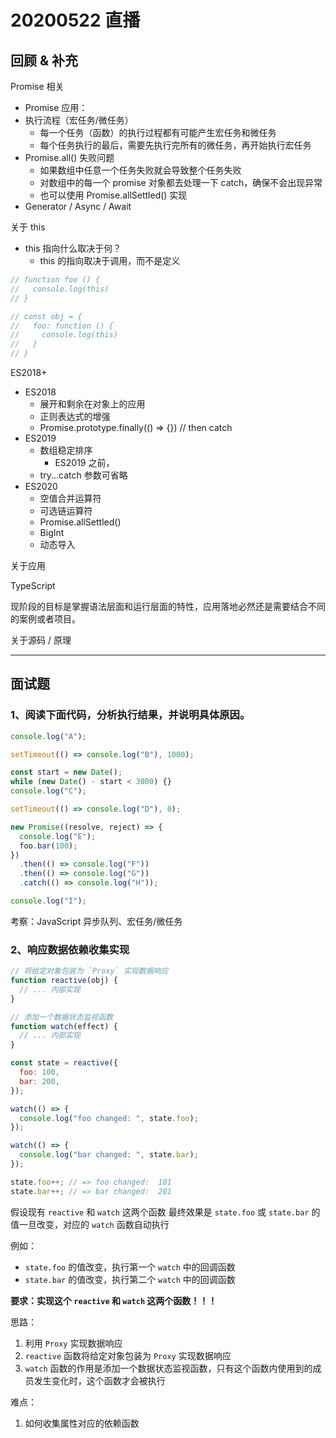 # 20200522 直播

## 回顾 & 补充

Promise 相关

- Promise 应用：
- 执行流程（宏任务/微任务）
  - 每一个任务（函数）的执行过程都有可能产生宏任务和微任务
  - 每个任务执行的最后，需要先执行完所有的微任务，再开始执行宏任务
- Promise.all() 失败问题
  - 如果数组中任意一个任务失败就会导致整个任务失败
  - 对数组中的每一个 promise 对象都去处理一下 catch，确保不会出现异常
  - 也可以使用 Promise.allSettled() 实现
- Generator / Async / Await

关于 this

- this 指向什么取决于何？
  - this 的指向取决于调用，而不是定义

```javascript
// function foo () {
//   console.log(this)
// }

// const obj = {
//   foo: function () {
//     console.log(this)
//   }
// }
```

ES2018+

- ES2018
  - 展开和剩余在对象上的应用
  - 正则表达式的增强
  - Promise.prototype.finally(() => {}) // then catch
- ES2019
  - 数组稳定排序
    - ES2019 之前，
  - try...catch 参数可省略
- ES2020
  - 空值合并运算符
  - 可选链运算符
  - Promise.allSettled()
  - BigInt
  - 动态导入

关于应用

TypeScript

现阶段的目标是掌握语法层面和运行层面的特性，应用落地必然还是需要结合不同的案例或者项目。

关于源码 / 原理

---

## 面试题

### 1、阅读下面代码，分析执行结果，并说明具体原因。

```javascript
console.log("A");

setTimeout(() => console.log("B"), 1000);

const start = new Date();
while (new Date() - start < 3000) {}
console.log("C");

setTimeout(() => console.log("D"), 0);

new Promise((resolve, reject) => {
  console.log("E");
  foo.bar(100);
})
  .then(() => console.log("F"))
  .then(() => console.log("G"))
  .catch(() => console.log("H"));

console.log("I");
```

考察：JavaScript 异步队列、宏任务/微任务

### 2、响应数据依赖收集实现

```javascript
// 将给定对象包装为 `Proxy` 实现数据响应
function reactive(obj) {
  // ... 内部实现
}

// 添加一个数据状态监视函数
function watch(effect) {
  // ... 内部实现
}

const state = reactive({
  foo: 100,
  bar: 200,
});

watch(() => {
  console.log("foo changed: ", state.foo);
});

watch(() => {
  console.log("bar changed: ", state.bar);
});

state.foo++; // => foo changed:  101
state.bar++; // => bar changed:  201
```

假设现有 `reactive` 和 `watch` 这两个函数
最终效果是 `state.foo` 或 `state.bar` 的值一旦改变，对应的 `watch` 函数自动执行

例如：

- `state.foo` 的值改变，执行第一个 `watch` 中的回调函数
- `state.bar` 的值改变，执行第二个 `watch` 中的回调函数

**要求：实现这个 `reactive` 和 `watch` 这两个函数！！！**

思路：

1. 利用 `Proxy` 实现数据响应
2. `reactive` 函数将给定对象包装为 `Proxy` 实现数据响应
3. `watch` 函数的作用是添加一个数据状态监视函数，只有这个函数内使用到的成员发生变化时，这个函数才会被执行

难点：

1. 如何收集属性对应的依赖函数

